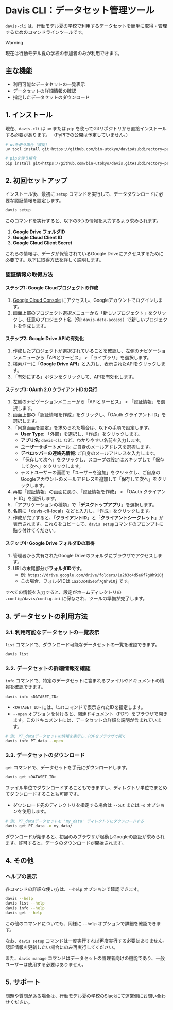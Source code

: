 # Davis CLI：データセット管理ツール

`davis-cli` は、行動モデル夏の学校で利用するデータセットを簡単に取得・管理するためのコマンドラインツールです。

> [!WARNING]
> 現在は行動モデル夏の学校の参加者のみが利用できます。

## 主な機能

- 利用可能なデータセットの一覧表示
- データセットの詳細情報の確認
- 指定したデータセットのダウンロード

## 1. インストール

現在、`davis-cli` は `uv` または `pip` を使ってGitリポジトリから直接インストールする必要があります。
（PyPIでの公開は予定していません。）

```bash
# uvを使う場合（推奨）
uv tool install git+https://github.com/bin-utokyo/davis#subdirectory=packages/dataset_cli

# pipを使う場合
pip install git+https://github.com/bin-utokyo/davis.git#subdirectory=packages/dataset_cli
```

## 2. 初回セットアップ

インストール後、最初に `setup` コマンドを実行して、データダウンロードに必要な認証情報を設定します。

```bash
davis setup
```

このコマンドを実行すると、以下の3つの情報を入力するよう求められます。

1. **Google Drive フォルダID**
2. **Google Cloud Client ID**
3. **Google Cloud Client Secret**

これらの情報は、データが保管されているGoogle Driveにアクセスするために必要です。以下に取得方法を詳しく説明します。

### 認証情報の取得方法

#### ステップ1: Google Cloudプロジェクトの作成

1. [Google Cloud Console](https://console.cloud.google.com/) にアクセスし、Googleアカウントでログインします。
2. 画面上部のプロジェクト選択メニューから「新しいプロジェクト」をクリックし、任意のプロジェクト名（例: `davis-data-access`）で新しいプロジェクトを作成します。

#### ステップ2: Google Drive APIの有効化

1. 作成したプロジェクトが選択されていることを確認し、左側のナビゲーションメニューから「APIとサービス」 > 「ライブラリ」を選択します。
2. 検索バーに「**Google Drive API**」と入力し、表示されたAPIをクリックします。
3. 「有効にする」ボタンをクリックして、APIを有効化します。

#### ステップ3: OAuth 2.0 クライアントIDの発行

1. 左側のナビゲーションメニューから「APIとサービス」 > 「認証情報」を選択します。
2. 画面上部の「認証情報を作成」をクリックし、「OAuth クライアント ID」を選択します。
3. 「同意画面を設定」を求められた場合は、以下の手順で設定します。
    - **User Type**: 「外部」を選択し、「作成」をクリックします。
    - **アプリ名**: `davis-cli` など、わかりやすい名前を入力します。
    - **ユーザーサポートメール**: ご自身のメールアドレスを選択します。
    - **デベロッパーの連絡先情報**: ご自身のメールアドレスを入力します。
    - 「保存して次へ」をクリックし、スコープの設定はスキップして「保存して次へ」をクリックします。
    - テストユーザーの画面で「ユーザーを追加」をクリックし、ご自身のGoogleアカウントのメールアドレスを追加して「保存して次へ」をクリックします。
4. 再度「認証情報」の画面に戻り、「認証情報を作成」 > 「OAuth クライアント ID」を選択します。
5. 「アプリケーションの種類」で「**デスクトップアプリ**」を選択します。
6. 名前に「davis-cli-local」などと入力し、「作成」をクリックします。
7. 作成が完了すると、「**クライアントID**」と「**クライアントシークレット**」が表示されます。これらをコピーして、`davis setup`コマンドのプロンプトに貼り付けてください。

#### ステップ4: Google Drive フォルダIDの取得

1. 管理者から共有されたGoogle Driveのフォルダにブラウザでアクセスします。
2. URLの末尾部分が**フォルダID**です。
    - 例: `https://drive.google.com/drive/folders/1a2b3c4d5e6f7g8h9i0j`
    - この場合、フォルダIDは `1a2b3c4d5e6f7g8h9i0j` です。

すべての情報を入力すると、設定がホームディレクトリの `.config/davis/config.ini` に保存され、ツールの準備が完了します。

## 3. データセットの利用方法

### 3.1. 利用可能なデータセットの一覧表示

`list` コマンドで、ダウンロード可能なデータセットの一覧を確認できます。

```bash
davis list
```

### 3.2. データセットの詳細情報を確認

`info` コマンドで、特定のデータセットに含まれるファイルやドキュメントの情報を確認できます。

```bash
davis info <DATASET_ID>
```

- `<DATASET_ID>` には、`list`コマンドで表示されたIDを指定します。
- `--open` オプションを付けると、関連ドキュメント（PDF）をブラウザで開きます。このドキュメントには、データセットの詳細な説明が含まれています。

```bash
# 例: PT_dataデータセットの情報を表示し、PDFをブラウザで開く
davis info PT_data --open
```

### 3.3. データセットのダウンロード

`get` コマンドで、データセットを手元にダウンロードします。

```bash
davis get <DATASET_ID>
```

ファイル単位でダウンロードすることもできますし、ディレクトリ単位でまとめてダウンロードすることも可能です。

- ダウンロード先のディレクトリを指定する場合は `--out` または `-o` オプションを使用します。

```bash
# 例: PT_dataデータセットを 'my_data' ディレクトリにダウンロードする
davis get PT_data -o my_data/
```

ダウンロードが始まると、初回のみブラウザが起動しGoogleの認証が求められます。許可すると、データのダウンロードが開始されます。

## 4. その他

### ヘルプの表示

各コマンドの詳細な使い方は、`--help` オプションで確認できます。

```bash
davis --help
davis list --help
davis info --help
davis get --help
```

この他のコマンドについても、同様に `--help` オプションで詳細を確認できます。

なお、`davis setup` コマンドは一度実行すれば再度実行する必要はありません。認証情報を更新したい場合にのみ再実行してください。

また、`davis manage` コマンドはデータセットの管理者向けの機能であり、一般ユーザーは使用する必要はありません。

## 5. サポート

問題や質問がある場合は、行動モデル夏の学校のSlackにて運営側にお問い合わせください。
